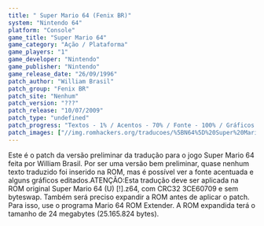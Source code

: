 ```yaml
---
title: " Super Mario 64 (Fenix BR)"
system: "Nintendo 64"
platform: "Console"
game_title: "Super Mario 64"
game_category: "Ação / Plataforma"
game_players: "1"
game_developer: "Nintendo"
game_publisher: "Nintendo"
game_release_date: "26/09/1996"
patch_author: "William Brasil"
patch_group: "Fenix BR"
patch_site: "Nenhum"
patch_version: "???"
patch_release: "10/07/2009"
patch_type: "undefined"
patch_progress: "Textos - 1% / Acentos - 70% / Fonte - 100% / Gráficos - 3%"
patch_images: ["//img.romhackers.org/traducoes/%5BN64%5D%20Super%20Mario%2064%20-%20Fenix%20BR%20-%201.jpg","//img.romhackers.org/traducoes/%5BN64%5D%20Super%20Mario%2064%20-%20Fenix%20BR%20-%202.jpg","//img.romhackers.org/traducoes/%5BN64%5D%20Super%20Mario%2064%20-%20Fenix%20BR%20-%203.jpg"]
---
```

Este é o patch da versão preliminar da tradução para o jogo Super Mario 64 feita por William Brasil. Por ser uma versão bem preliminar, quase nenhum texto traduzido foi inserido na ROM, mas é possível ver a fonte acentuada e alguns gráficos editados.ATENÇÃO:Esta tradução deve ser aplicada na ROM original Super Mario 64 (U) [!].z64, com CRC32 3CE60709 e sem byteswap. Também será preciso expandir a ROM antes de aplicar o patch. Para isso, use o programa Mario 64 ROM Extender. A ROM expandida terá o tamanho de 24 megabytes (25.165.824 bytes).